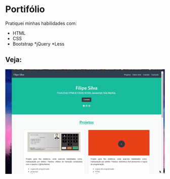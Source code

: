 # Portifólio

 Pratiquei minhas habilidades com:
* HTML
* CSS
* Bootstrap
*jQuery
*Less
## Veja:
<img src ="image\animacao_port.gif">